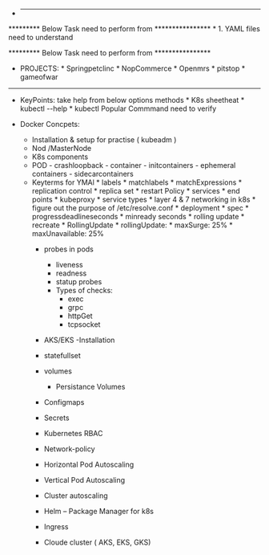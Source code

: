 * ------------------------------------------------------------
********* Below Task need to perform from ****************
     * 1. YAML files need to understand 
     
********* Below Task need to perform from **************** 
* PROJECTS:
       * Springpetclinc
       * NopCommerce
       * Openmrs
       * pitstop
       * gameofwar 
----------------------------------------------------------------

* KeyPoints: take help from below options methods
       * K8s sheetheat 
       * kubectl --help
       * kubectl Popular Commmand need to verify

*  Docker Concpets:
    *  Installation & setup for practise ( kubeadm )
    *  Nod /MasterNode 
    *  K8s components
    *  POD
            -	crashloopback
            -	container
            -	initcontainers
            -	ephemeral containers
            -	sidecarcontainers 
    * Keyterms for YMAl
          * labels
             * matchlabels
             * matchExpressions
          * replication control
          * replica set
             * restart Policy
          * services
             * end points
             * kubeproxy
             * service types
             * layer 4 & 7 networking in k8s
             * figure out the purpose of /etc/resolve.conf
          * deployment
              * spec 
              * progressdeadlineseconds
              * minready seconds
              * rolling update
              * recreate
              * RollingUpdate
              * rollingUpdate: 
              * maxSurge: 25%
              * maxUnavailable: 25%
         * probes in pods
              * liveness
              * readness
              * statup probes
              * Types of checks:
                * exec 
                * grpc
                * httpGet
                * tcpsocket
         
         * AKS/EKS -Installation
        
        











































        
         * statefullset
         * volumes
              * Persistance Volumes
         * Configmaps
         * Secrets 
         * Kubernetes RBAC
         * Network-policy 
         * Horizontal Pod Autoscaling
         * Vertical Pod Autoscaling
         * Cluster autoscaling 
         * Helm – Package Manager for k8s
         * Ingress 
         * Cloude cluster ( AKS, EKS, GKS) 
